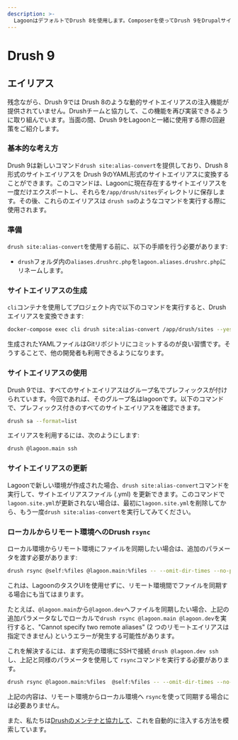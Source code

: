 ```yaml
---
description: >-
  LagoonはデフォルトでDrush 8を使用します。Composerを使ってDrush 9をDrupalサイトにインストールすると、Drush 9が使用されます。
---
```


# Drush 9

## エイリアス

残念ながら、Drush 9では Drush 8のような動的サイトエイリアスの注入機能が提供されていません。Drushチームと協力して、この機能を再び実装できるように取り組んでいます。当面の間、Drush 9をLagoonと一緒に使用する際の回避策をご紹介します。

### 基本的な考え方

Drush 9は新しいコマンド`drush site:alias-convert`を提供しており、Drush 8 形式のサイトエイリアスを Drush 9のYAML形式のサイトエイリアスに変換することができます。このコマンドは、Lagoonに現在存在するサイトエイリアスを一度だけエクスポートし、それらを`/app/drush/sites`ディレクトリに保存します。その後、これらのエイリアスは `drush sa`のようなコマンドを実行する際に使用されます。



### 準備

`drush site:alias-convert`を使用する前に、以下の手順を行う必要があります:

* `drush`フォルダ内の`aliases.drushrc.php`を`lagoon.aliases.drushrc.php`にリネームします。

### サイトエイリアスの生成

`cli`コンテナを使用してプロジェクト内で以下のコマンドを実行すると、Drushエイリアスを変換できます:

```bash title="サイトエイリアスの生成"
docker-compose exec cli drush site:alias-convert /app/drush/sites --yes
```
生成されたYAMLファイルはGitリポジトリにコミットするのが良い習慣です。そうすることで、他の開発者も利用できるようになります。

### サイトエイリアスの使用

Drush 9では、すべてのサイトエイリアスはグループ名でプレフィックスが付けられています。今回であれば、そのグループ名はlagoonです。以下のコマンドで、プレフィックス付きのすべてのサイトエイリアスを確認できます。

```bash title="すべてのサイトエイリアスを表示"
drush sa --format=list
```

エイリアスを利用するには、次のようにします:

```bash title="Drush サイトエイリアスの使用"
drush @lagoon.main ssh
```

### サイトエイリアスの更新

Lagoonで新しい環境が作成された場合、`drush site:alias-convert`コマンドを実行して、サイトエイリアスファイル (.yml) を更新できます。このコマンドで`lagoon.site.yml`が更新されない場合は、最初に`lagoon.site.yml`を削除してから、もう一度`drush site:alias-convert`を実行してみてください。

### ローカルからリモート環境へのDrush `rsync`

ローカル環境からリモート環境にファイルを同期したい場合は、追加のパラメータを渡す必要があります:

```bash title="Drush rsync"
drush rsync @self:%files @lagoon.main:%files -- --omit-dir-times --no-perms --no-group --no-owner --chmod=ugo=rwX
```

これは、LagoonのタスクUIを使用せずに、リモート環境間でファイルを同期する場合にも当てはまります。

たとえば、`@lagoon.main`から`@lagoon.dev`へファイルを同期したい場合、上記の追加パラメータなしでローカルで`drush rsync @lagoon.main @lagoon.dev`を実行すると、"Cannot specify two remote aliases" (2 つのリモートエイリアスは指定できません) というエラーが発生する可能性があります。

これを解決するには、まず宛先の環境にSSHで接続 `drush @lagoon.dev ssh`し、上記と同様のパラメータを使用して `rsync`コマンドを実行する必要があります。

```bash title="Drush rsync"
drush rsync @lagoon.main:%files  @self:%files -- --omit-dir-times --no-perms --no-group --no-owner --chmod=ugo=rwX
```

上記の内容は、リモート環境からローカル環境へ `rsync`を使って同期する場合には必要ありません。

また、私たちは[Drushのメンテナと協力して](https://github.com/drush-ops/drush/issues/3491)、これを自動的に注入する方法を模索しています。
